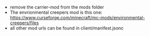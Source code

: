 - remove the carrier-mod from the mods folder
- The envrionmental creepers mod is this one: https://www.curseforge.com/minecraft/mc-mods/environmental-creepers/files
- all other mod urls can be found in client/manifest.jsonc
